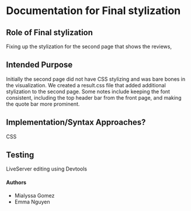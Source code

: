 # Documentation for Final stylization

## Role of Final stylization

Fixing up the stylization for the second page that shows the reviews,

## Intended Purpose

Initially the second page did not have CSS stylizing and was bare bones in the visualization. We created a result.css file that
added additional stylization to the second page. Some notes include keeping the font consistent, including the top header bar
from the front page, and making the quote bar more prominent.

## Implementation/Syntax Approaches?

CSS

## Testing

LiveServer editing using Devtools

#### Authors

- Mialyssa Gomez
- Emma Nguyen
